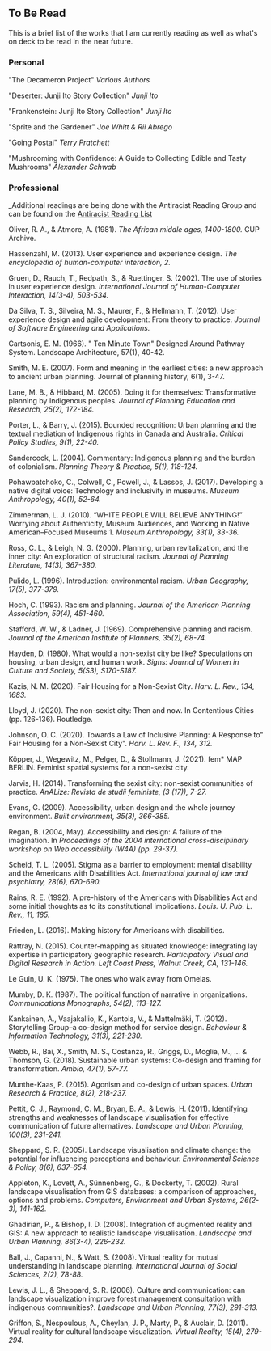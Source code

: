 ## To Be Read

This is a brief list of the works that I am currently reading as well as what's on deck to be read in the near future.

### Personal
"The Decameron Project" _Various Authors_

"Deserter: Junji Ito Story Collection" _Junji Ito_

"Frankenstein: Junji Ito Story Collection" _Junji Ito_

"Sprite and the Gardener" _Joe Whitt & Rii Abrego_

"Going Postal" _Terry Pratchett_

"Mushrooming with Confidence: A Guide to Collecting Edible and Tasty Mushrooms" _Alexander Schwab_

### Professional
_Additional readings are being done with the Antiracist Reading Group and can be found on the [Antiracist Reading List](https://www.math.purdue.edu/~bradfoa/antiracist_reading_group/reading_list/)

Oliver, R. A., & Atmore, A. (1981). _The African middle ages, 1400-1800._ CUP Archive.

Hassenzahl, M. (2013). User experience and experience design. _The encyclopedia of human-computer interaction, 2._

Gruen, D., Rauch, T., Redpath, S., & Ruettinger, S. (2002). The use of stories in user experience design. _International Journal of Human-Computer Interaction, 14(3-4), 503-534._

Da Silva, T. S., Silveira, M. S., Maurer, F., & Hellmann, T. (2012). User experience design and agile development: From theory to practice. _Journal of Software Engineering and Applications._

Cartsonis, E. M. (1966). " Ten Minute Town" Designed Around Pathway System. Landscape Architecture, 57(1), 40-42.

Smith, M. E. (2007). Form and meaning in the earliest cities: a new approach to ancient urban planning. Journal of planning history, 6(1), 3-47.

Lane, M. B., & Hibbard, M. (2005). Doing it for themselves: Transformative planning by Indigenous peoples. _Journal of Planning Education and Research, 25(2), 172-184._

Porter, L., & Barry, J. (2015). Bounded recognition: Urban planning and the textual mediation of Indigenous rights in Canada and Australia. _Critical Policy Studies, 9(1), 22-40._

Sandercock, L. (2004). Commentary: Indigenous planning and the burden of colonialism. _Planning Theory & Practice, 5(1), 118-124._

Pohawpatchoko, C., Colwell, C., Powell, J., & Lassos, J. (2017). Developing a native digital voice: Technology and inclusivity in museums. _Museum Anthropology, 40(1), 52-64._

Zimmerman, L. J. (2010). “WHITE PEOPLE WILL BELIEVE ANYTHING!” Worrying about Authenticity, Museum Audiences, and Working in Native American–Focused Museums 1. _Museum Anthropology, 33(1), 33-36._

Ross, C. L., & Leigh, N. G. (2000). Planning, urban revitalization, and the inner city: An exploration of structural racism. _Journal of Planning Literature, 14(3), 367-380._

Pulido, L. (1996). Introduction: environmental racism. _Urban Geography, 17(5), 377-379._

Hoch, C. (1993). Racism and planning. _Journal of the American Planning Association, 59(4), 451-460._

Stafford, W. W., & Ladner, J. (1969). Comprehensive planning and racism. _Journal of the American Institute of Planners, 35(2), 68-74._

Hayden, D. (1980). What would a non-sexist city be like? Speculations on housing, urban design, and human work. _Signs: Journal of Women in Culture and Society, 5(S3), S170-S187._

Kazis, N. M. (2020). Fair Housing for a Non-Sexist City. _Harv. L. Rev., 134, 1683._

Lloyd, J. (2020). The non-sexist city: Then and now. In Contentious Cities (pp. 126-136). Routledge.

Johnson, O. C. (2020). Towards a Law of Inclusive Planning: A Response to" Fair Housing for a Non-Sexist City". _Harv. L. Rev. F., 134, 312._

Köpper, J., Wegewitz, M., Pelger, D., & Stollmann, J. (2021). fem* MAP BERLIN. Feminist spatial systems for a non-sexist city.

Jarvis, H. (2014). Transforming the sexist city: non-sexist communities of practice. _AnALize: Revista de studii feministe, (3 (17)), 7-27._

Evans, G. (2009). Accessibility, urban design and the whole journey environment. _Built environment, 35(3), 366-385._

Regan, B. (2004, May). Accessibility and design: A failure of the imagination. In _Proceedings of the 2004 international cross-disciplinary workshop on Web accessibility (W4A) (pp. 29-37)._

Scheid, T. L. (2005). Stigma as a barrier to employment: mental disability and the Americans with Disabilities Act. _International journal of law and psychiatry, 28(6), 670-690._

Rains, R. E. (1992). A pre-history of the Americans with Disabilities Act and some initial thoughts as to its constitutional implications. _Louis. U. Pub. L. Rev., 11, 185._

Frieden, L. (2016). Making history for Americans with disabilities.

Rattray, N. (2015). Counter-mapping as situated knowledge: integrating lay expertise in participatory geographic research. _Participatory Visual and Digital Research in Action. Left Coast Press, Walnut Creek, CA, 131-146._

Le Guin, U. K. (1975). The ones who walk away from Omelas.

Mumby, D. K. (1987). The political function of narrative in organizations. _Communications Monographs, 54(2), 113-127._

Kankainen, A., Vaajakallio, K., Kantola, V., & Mattelmäki, T. (2012). Storytelling Group–a co-design method for service design. _Behaviour & Information Technology, 31(3), 221-230._

Webb, R., Bai, X., Smith, M. S., Costanza, R., Griggs, D., Moglia, M., ... & Thomson, G. (2018). Sustainable urban systems: Co-design and framing for transformation. _Ambio, 47(1), 57-77._

Munthe-Kaas, P. (2015). Agonism and co-design of urban spaces. _Urban Research & Practice, 8(2), 218-237._ 

Pettit, C. J., Raymond, C. M., Bryan, B. A., & Lewis, H. (2011). Identifying strengths and weaknesses of landscape visualisation for effective communication of future alternatives. _Landscape and Urban Planning, 100(3), 231-241._

Sheppard, S. R. (2005). Landscape visualisation and climate change: the potential for influencing perceptions and behaviour. _Environmental Science & Policy, 8(6), 637-654._

Appleton, K., Lovett, A., Sünnenberg, G., & Dockerty, T. (2002). Rural landscape visualisation from GIS databases: a comparison of approaches, options and problems. _Computers, Environment and Urban Systems, 26(2-3), 141-162._

Ghadirian, P., & Bishop, I. D. (2008). Integration of augmented reality and GIS: A new approach to realistic landscape visualisation. _Landscape and Urban Planning, 86(3-4), 226-232._

Ball, J., Capanni, N., & Watt, S. (2008). Virtual reality for mutual understanding in landscape planning. _International Journal of Social Sciences, 2(2), 78-88._

Lewis, J. L., & Sheppard, S. R. (2006). Culture and communication: can landscape visualization improve forest management consultation with indigenous communities?. _Landscape and Urban Planning, 77(3), 291-313._

Griffon, S., Nespoulous, A., Cheylan, J. P., Marty, P., & Auclair, D. (2011). Virtual reality for cultural landscape visualization. _Virtual Reality, 15(4), 279-294._
